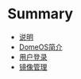# Summary

* [说明](README.md)
* [DomeOS简介](domeos.md)
* [用户登录](yong_hu_deng_lu.md)
* [镜像管理](jing_xiang_guan_li.md)

